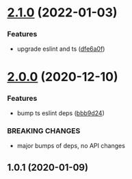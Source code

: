 # [2.1.0](https://github.com/4Catalyzer/eslint-plugin-ts-expect/compare/v2.0.0...v2.1.0) (2022-01-03)


### Features

* upgrade eslint and ts ([dfe6a0f](https://github.com/4Catalyzer/eslint-plugin-ts-expect/commit/dfe6a0fb3bf6cbcdb3dd5a25d114b3ab67161eb7))





# [2.0.0](https://github.com/4Catalyzer/eslint-plugin-ts-expect/compare/v1.0.1...v2.0.0) (2020-12-10)


### Features

* bump ts eslint deps ([bbb9d24](https://github.com/4Catalyzer/eslint-plugin-ts-expect/commit/bbb9d24e6f2831ca94681e17949baf9e573f8437))


### BREAKING CHANGES

* major bumps of deps, no API changes





## 1.0.1 (2020-01-09)
